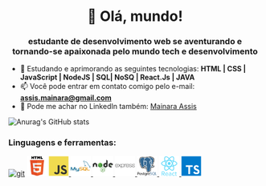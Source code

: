 <h1 align="center">👋 Olá, mundo! </h1>
<h3 align="center"> estudante de desenvolvimento web se aventurando e tornando-se apaixonada pelo mundo tech e desenvolvimento</h3>


- 🌱 Estudando e aprimorando as seguintes tecnologias: **HTML | CSS | JavaScript | NodeJS | SQL| NoSQ | React.Js | JAVA**
- 📫 Você pode entrar em contato comigo pelo e-mail: **<a href="mailto: assis.mainara@gmail.com">assis.mainara@gmail.com </a>**
- 📄 Pode me achar no LinkedIn também: <a href="https://www.linkedin.com/in/mainara-assis-5800a38a/">Mainara Assis</a> 



![Anurag's GitHub stats](https://github-readme-stats.vercel.app/api?username=mainara07&show_icons=true&theme=radical)

<h3 align="left">Linguagens e ferramentas:</h3>
<p> <a href="https://git-scm.com/" target="_blank"> <img src="https://www.vectorlogo.zone/logos/git-scm/git-scm-icon.svg" alt="git" width="40" height="40"/></a> 
  
  <a href="https://www.w3.org/html/" target="_blank"> 
  <img src="https://raw.githubusercontent.com/devicons/devicon/master/icons/html5/html5-original-wordmark.svg" alt="html5" width="40" height="40"/></a> 
  <a href="https://developer.mozilla.org/en-US/docs/Web/JavaScript" target="_blank"> <img src="https://raw.githubusercontent.com/devicons/devicon/master/icons/javascript/javascript-original.svg" alt="javascript" width="40" height="40"/> </a> 
  <a href="https://www.mysql.com/" target="_blank"><img src="https://raw.githubusercontent.com/devicons/devicon/master/icons/mysql/mysql-original-wordmark.svg" alt="mysql" width="40" height="40"/> </a> 
  <a href="https://nodejs.org" target="_blank"> <img src="https://raw.githubusercontent.com/devicons/devicon/master/icons/nodejs/nodejs-original-wordmark.svg" alt="nodejs" width="40" height="40"/> </a> <a href="https://expressjs.com" target="_blank"> <img src="https://raw.githubusercontent.com/devicons/devicon/master/icons/express/express-original-wordmark.svg" alt="express" width="40" height="40"/> </a>
  <a href="https://www.postgresql.org" target="_blank"> <img src="https://raw.githubusercontent.com/devicons/devicon/master/icons/postgresql/postgresql-original-wordmark.svg" alt="postgresql" width="40" height="40"/> </a> <a href="https://reactjs.org/" target="_blank"> <img src="https://raw.githubusercontent.com/devicons/devicon/master/icons/react/react-original-wordmark.svg" alt="react" width="40" height="40"/> </a> <a href="https://www.typescriptlang.org/" target="_blank"> <img src="https://raw.githubusercontent.com/devicons/devicon/master/icons/typescript/typescript-original.svg" alt="typescript" width="40" height="40"/>


